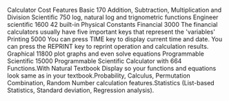 Calculator                    Cost                   Features
 Basic                         170                   Addition, Subtraction, Multiplication and Division
 Scientific                    750                   log, natural log and trignometric functions
 Engineer scientific           1600                  42 built-in Physical Constants
 Financial                     3000                  The financial calculators usually have five important keys that represent the &#39;variables&#39;
 Printing                      5000                  You can press TIME key to display current time and date. You can press the REPRINT key to reprint operation and calculation results.
 Graphical                     11800                 plot graphs and even solve equations
 Programmable Scientific       15000                 Programmable Scientific Calculator with 664 Functions.With Natural Textbook Display so your functions and equations look same                                                      as in your textbook.Probability, Calculus, Permutation Combination, Random Number calculation features.Statistics (List-based                                                      Statistics, Standard deviation, Regression analysis).
